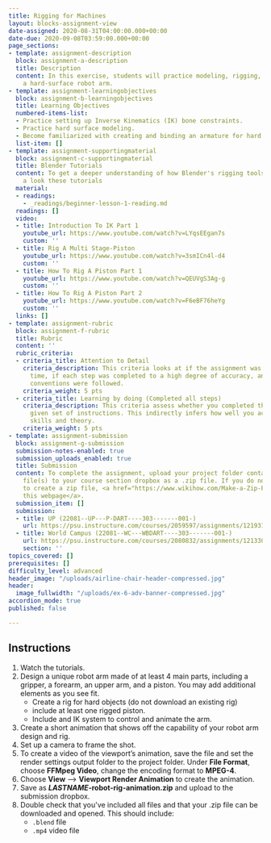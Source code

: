 ```yaml
---
title: Rigging for Machines
layout: blocks-assignment-view
date-assigned: 2020-08-31T04:00:00.000+00:00
date-due: 2020-09-08T03:59:00.000+00:00
page_sections:
- template: assignment-description
  block: assignment-a-description
  title: Description
  content: In this exercise, students will practice modeling, rigging, and animating
    a hard-surface robot arm.
- template: assignment-learningobjectives
  block: assignment-b-learningobjectives
  title: Learning Objectives
  numbered-items-list:
  - Practice setting up Inverse Kinematics (IK) bone constraints.
  - Practice hard surface modeling.
  - Become familiarized with creating and binding an armature for hard surface models.
  list-item: []
- template: assignment-supportingmaterial
  block: assignment-c-supportingmaterial
  title: Blender Tutorials
  content: To get a deeper understanding of how Blender's rigging tools work, have
    a look these tutorials
  material:
  - readings:
    - _readings/beginner-lesson-1-reading.md
  readings: []
  video:
  - title: Introduction To IK Part 1
    youtube_url: https://www.youtube.com/watch?v=LYqsEEgan7s
    custom: ''
  - title: Rig A Multi Stage-Piston
    youtube_url: https://www.youtube.com/watch?v=3smICn4l-d4
    custom: ''
  - title: How To Rig A Piston Part 1
    youtube_url: https://www.youtube.com/watch?v=QEUVgS3Ag-g
    custom: ''
  - title: How To Rig A Piston Part 2
    youtube_url: https://www.youtube.com/watch?v=F6eBF76heYg
    custom: ''
  links: []
- template: assignment-rubric
  block: assignment-f-rubric
  title: Rubric
  content: ''
  rubric_criteria:
  - criteria_title: Attention to Detail
    criteria_description: This criteria looks at if the assignment was submitted on
      time, if each step was completed to a high degree of accuracy, and if file naming
      conventions were followed.
    criteria_weight: 5 pts
  - criteria_title: Learning by doing (Completed all steps)
    criteria_description: This criteria assess whether you completed the assignment's
      given set of instructions. This indirectly infers how well you acquired foundational
      skills and theory.
    criteria_weight: 5 pts
- template: assignment-submission
  block: assignment-g-submission
  submission-notes-enabled: true
  submission_uploads_enabled: true
  title: Submission
  content: To complete the assignment, upload your project folder containing your
    file(s) to your course section dropbox as a .zip file. If you do not know how
    to create a zip file, <a href="https://www.wikihow.com/Make-a-Zip-File" title="">see
    this webpage</a>.
  submission_item: []
  submission:
  - title: UP (22081--UP---P-DART----303-------001-)
    url: https://psu.instructure.com/courses/2059597/assignments/12193176
  - title: World Campus (22081--WC---WBDART----303-------001-)
    url: https://psu.instructure.com/courses/2080832/assignments/12133054
    section: ''
topics_covered: []
prerequisites: []
difficulty_level: advanced
header_image: "/uploads/airline-chair-header-compressed.jpg"
header:
  image_fullwidth: "/uploads/ex-6-adv-banner-compressed.jpg"
accordion_mode: true
published: false

---
```

## Instructions

1. Watch the tutorials.
2. Design a unique robot arm made of at least 4 main parts, including a gripper, a forearm, an upper arm, and a piston. You may add additional elements as you see fit.
   * Create a rig for hard objects (do not download an existing rig)
   * include at least one rigged piston.
   * Include and IK system to control and animate the arm.
3. Create a short animation that shows off the capability of your robot arm design and rig.
4. Set up a camera to frame the shot.
5. To create a video of the viewport’s animation, save the file and set the render settings output folder to the project folder. Under **File Format**, choose **FFMpeg Video**, change the encoding format to **MPEG-4**.
6. Choose **View** ⟶ **Viewport Render Animation** to create the animation.
7. Save as **_LASTNAME_-robot-rig-animation.zip** and upload to the submission dropbox.
8. Double check that you've included all files and that your .zip file can be downloaded and opened. This should include:
   * `.blend` file
   * `.mp4` video file